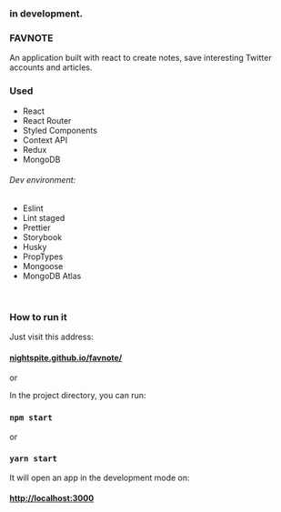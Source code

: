 ### in development.

### FAVNOTE

An application built with react to create notes, save interesting Twitter accounts and articles.

### Used

- React
- React Router
- Styled Components
- Context API
- Redux
- MongoDB

###### Dev environment:

- Eslint
- Lint staged
- Prettier
- Storybook
- Husky
- PropTypes
- Mongoose
- MongoDB Atlas

<br>

### How to run it

Just visit this address:

#### [nightspite.github.io/favnote/](nightspite.github.io/favnote/)

or

In the project directory, you can run: <br>

### `npm start`

or

### `yarn start`

It will open an app in the development mode on:

#### [http://localhost:3000](http://localhost:3000)

